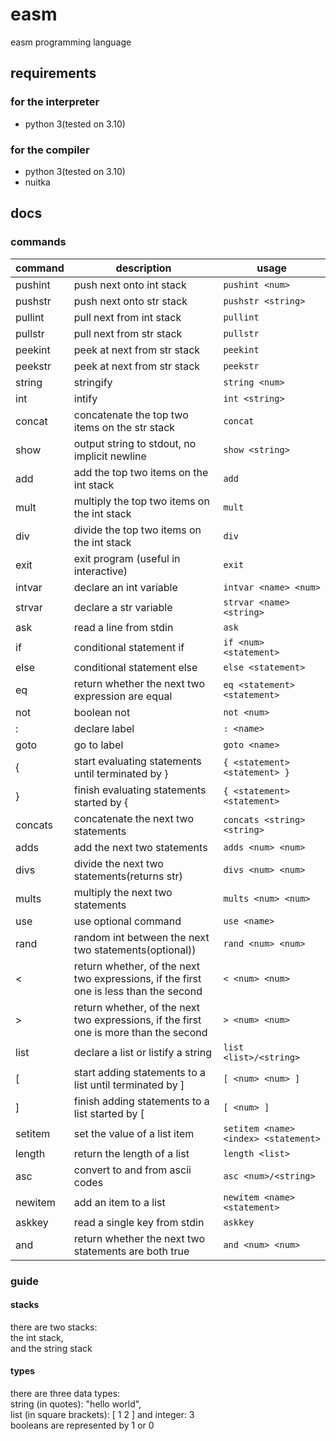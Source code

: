 # easm
 easm programming language
## requirements
### for the interpreter
- python 3(tested on 3.10)
### for the compiler
- python 3(tested on 3.10)
- nuitka

## docs

### commands
| command | description                                                                           | usage                                            |
| ------- | ------------------------------------------------------------------------------------- | ------------------------------------------------ |
| pushint | push next onto int stack                                                              | `pushint <num>                                 ` |
| pushstr | push next onto str stack                                                              | `pushstr <string>                              ` |
| pullint | pull next from int stack                                                              | `pullint                                       ` |
| pullstr | pull next from str stack                                                              | `pullstr                                       ` |
| peekint | peek at next from str stack                                                           | `peekint                                       ` |
| peekstr | peek at next from str stack                                                           | `peekstr                                       ` |
| string  | stringify                                                                             | `string <num>                                  ` |
| int     | intify                                                                                | `int <string>                                  ` |
| concat  | concatenate the top two items on the str stack                                        | `concat                                        ` |
| show    | output string to stdout, no implicit newline                                          | `show <string>                                 ` |
| add     | add the top two items on the int stack                                                | `add                                           ` |
| mult    | multiply the top two items on the int stack                                           | `mult                                          ` |
| div     | divide the top two items on the int stack                                             | `div                                           ` |
| exit    | exit program (useful in interactive)                                                  | `exit                                          ` |
| intvar  | declare an int variable                                                               | `intvar <name> <num>                           ` |
| strvar  | declare a str variable                                                                | `strvar <name> <string>                        ` |
| ask     | read a line from stdin                                                                | `ask                                           ` |
| if      | conditional statement if                                                              | `if <num> <statement>                          ` |
| else    | conditional statement else                                                            | `else <statement>                              ` |
| eq      | return whether the next two expression are equal                                      | `eq <statement> <statement>                    ` |
| not     | boolean not                                                                           | `not <num>                                     ` |
| :       | declare label                                                                         | `: <name>                                      ` |
| goto    | go to label                                                                           | `goto <name>                                   ` |
| {       | start evaluating statements until terminated by }                                     | `{ <statement> <statement> }                   ` |
| }       | finish evaluating statements started by {                                             | `{ <statement> <statement>                     ` |
| concats | concatenate the next two statements                                                   | `concats <string> <string>                     ` |
| adds    | add the next two statements                                                           | `adds <num> <num>                              ` |
| divs    | divide the next two statements(returns str)                                           | `divs <num> <num>                              ` |
| mults   | multiply the next two statements                                                      | `mults <num> <num>                             ` |
| use     | use optional command                                                                  | `use <name>                                    ` |
| rand    | random int between the next two statements(optional))                                 | `rand <num> <num>                              ` |
| <       | return whether, of the next two expressions, if the first one is less than the second | `< <num> <num>                                 ` |
| \>       | return whether, of the next two expressions, if the first one is more than the second | `> <num> <num>                                 ` |
| list    | declare a list or listify a string                                                    | `list <list>/<string>                          ` |
| [       | start adding statements to a list until terminated by ]                               | `[ <num> <num> ]                               ` |
| ]       | finish adding statements to a list started by [                                       | `[ <num> ]                                     ` |
| setitem | set the value of a list item                                                          | `setitem <name> <index> <statement>            ` |
| length  | return the length of a list                                                           | `length <list>                                 ` |
| asc     | convert to and from ascii codes                                                       | `asc <num>/<string>                            ` |
| newitem | add an item to a list                                                                 | `newitem <name> <statement>                    ` |
| askkey  | read a single key from stdin                                                          | `askkey                                        ` |
| and     | return whether the next two statements are both true                                  | `and <num> <num>                               ` |

### guide
#### stacks
there are two stacks:  
the int stack,  
and the string stack  

#### types
there are three data types:  
string (in quotes): "hello world",  
list (in square brackets): [ 1 2 ]
and integer: 3  
booleans are represented by 1 or 0  
